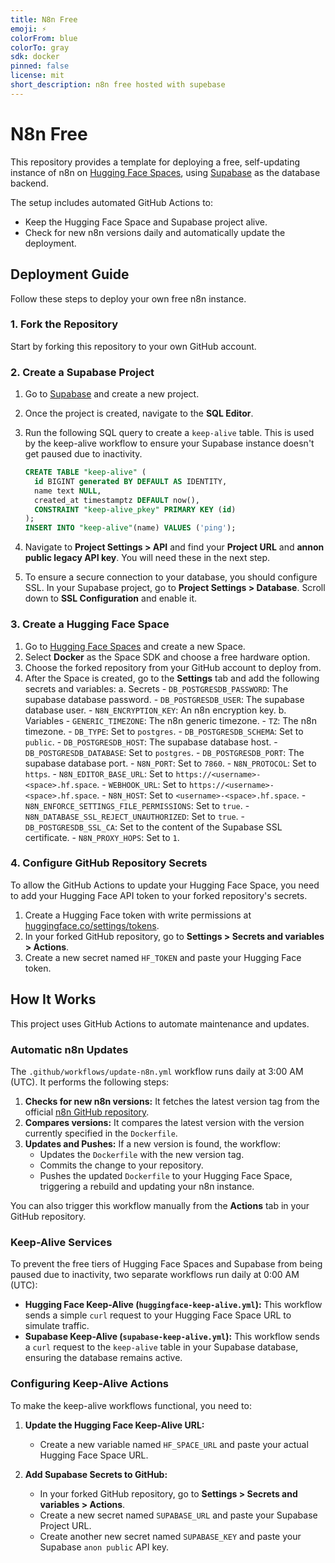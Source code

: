 ```yaml
---
title: N8n Free
emoji: ⚡
colorFrom: blue
colorTo: gray
sdk: docker
pinned: false
license: mit
short_description: n8n free hosted with supebase
---
```


# N8n Free

This repository provides a template for deploying a free, self-updating instance of n8n on [Hugging Face Spaces](https://huggingface.co/spaces), using [Supabase](https://supabase.com/) as the database backend.

The setup includes automated GitHub Actions to:

- Keep the Hugging Face Space and Supabase project alive.
- Check for new n8n versions daily and automatically update the deployment.

## Deployment Guide

Follow these steps to deploy your own free n8n instance.

### 1. Fork the Repository

Start by forking this repository to your own GitHub account.

### 2. Create a Supabase Project

1. Go to [Supabase](https://supabase.com/) and create a new project.
2. Once the project is created, navigate to the **SQL Editor**.
3. Run the following SQL query to create a `keep-alive` table. This is used by the keep-alive workflow to ensure your Supabase instance doesn't get paused due to inactivity.

    ```sql
    CREATE TABLE "keep-alive" (
      id BIGINT generated BY DEFAULT AS IDENTITY,
      name text NULL,
      created_at timestamptz DEFAULT now(),
      CONSTRAINT "keep-alive_pkey" PRIMARY KEY (id)
    );
    INSERT INTO "keep-alive"(name) VALUES ('ping');
    ```

4. Navigate to **Project Settings > API** and find your **Project URL** and **annon public legacy API key**. You will need these in the next step.

5. To ensure a secure connection to your database, you should configure SSL. In your Supabase project, go to **Project Settings > Database**. Scroll down to **SSL Configuration** and enable it.

### 3. Create a Hugging Face Space

1. Go to [Hugging Face Spaces](https://huggingface.co/new-space) and create a new Space.
2. Select **Docker** as the Space SDK and choose a free hardware option.
3. Choose the forked repository from your GitHub account to deploy from.
4. After the Space is created, go to the **Settings** tab and add the following secrets and variables:
    a. Secrets
        - `DB_POSTGRESDB_PASSWORD`: The supabase database password.
        - `DB_POSTGRESDB_USER`: The supabase database user.
        - `N8N_ENCRYPTION_KEY`: An n8n encryption key.
    b. Variables
        - `GENERIC_TIMEZONE`: The n8n generic timezone.
        - `TZ`: The n8n timezone.
        - `DB_TYPE`: Set to `postgres`.
        - `DB_POSTGRESDB_SCHEMA`: Set to `public`.
        - `DB_POSTGRESDB_HOST`: The supabase database host.
        - `DB_POSTGRESDB_DATABASE`: Set to `postgres`.
        - `DB_POSTGRESDB_PORT`: The supabase database port.
        - `N8N_PORT`: Set to `7860`.
        - `N8N_PROTOCOL`: Set to `https`.
        - `N8N_EDITOR_BASE_URL`: Set to `https://<username>-<space>.hf.space`.
        - `WEBHOOK_URL`: Set to `https://<username>-<space>.hf.space`.
        - `N8N_HOST`: Set to `<username>-<space>.hf.space`.
        - `N8N_ENFORCE_SETTINGS_FILE_PERMISSIONS`: Set to `true`.
        - `N8N_DATABASE_SSL_REJECT_UNAUTHORIZED`: Set to `true`.
        - `DB_POSTGRESDB_SSL_CA`: Set to the content of the Supabase SSL certificate.
        - `N8N_PROXY_HOPS`: Set to `1`.

### 4. Configure GitHub Repository Secrets

To allow the GitHub Actions to update your Hugging Face Space, you need to add your Hugging Face API token to your forked repository's secrets.

1. Create a Hugging Face token with write permissions at [huggingface.co/settings/tokens](https://huggingface.co/settings/tokens).
2. In your forked GitHub repository, go to **Settings > Secrets and variables > Actions**.
3. Create a new secret named `HF_TOKEN` and paste your Hugging Face token.

## How It Works

This project uses GitHub Actions to automate maintenance and updates.

### Automatic n8n Updates

The `.github/workflows/update-n8n.yml` workflow runs daily at 3:00 AM (UTC). It performs the following steps:

1. **Checks for new n8n versions:** It fetches the latest version tag from the official [n8n GitHub repository](https://github.com/n8n-io/n8n).
2. **Compares versions:** It compares the latest version with the version currently specified in the `Dockerfile`.
3. **Updates and Pushes:** If a new version is found, the workflow:
    - Updates the `Dockerfile` with the new version tag.
    - Commits the change to your repository.
    - Pushes the updated `Dockerfile` to your Hugging Face Space, triggering a rebuild and updating your n8n instance.

You can also trigger this workflow manually from the **Actions** tab in your GitHub repository.

### Keep-Alive Services

To prevent the free tiers of Hugging Face Spaces and Supabase from being paused due to inactivity, two separate workflows run daily at 0:00 AM (UTC):

- **Hugging Face Keep-Alive (`huggingface-keep-alive.yml`):** This workflow sends a simple `curl` request to your Hugging Face Space URL to simulate traffic.
- **Supabase Keep-Alive (`supabase-keep-alive.yml`):** This workflow sends a `curl` request to the `keep-alive` table in your Supabase database, ensuring the database remains active.

### Configuring Keep-Alive Actions

To make the keep-alive workflows functional, you need to:

1. **Update the Hugging Face Keep-Alive URL:**
    - Create a new variable named `HF_SPACE_URL` and paste your actual Hugging Face Space URL.

2. **Add Supabase Secrets to GitHub:**
    - In your forked GitHub repository, go to **Settings > Secrets and variables > Actions**.
    - Create a new secret named `SUPABASE_URL` and paste your Supabase Project URL.
    - Create another new secret named `SUPABASE_KEY` and paste your Supabase `anon public` API key.
